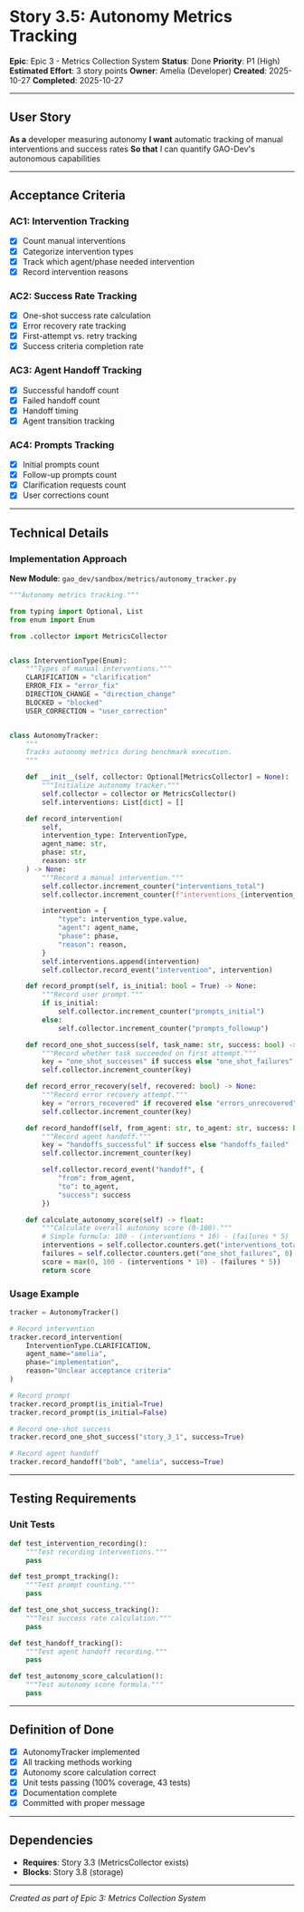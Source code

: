 # Story 3.5: Autonomy Metrics Tracking

**Epic**: Epic 3 - Metrics Collection System
**Status**: Done
**Priority**: P1 (High)
**Estimated Effort**: 3 story points
**Owner**: Amelia (Developer)
**Created**: 2025-10-27
**Completed**: 2025-10-27

---

## User Story

**As a** developer measuring autonomy
**I want** automatic tracking of manual interventions and success rates
**So that** I can quantify GAO-Dev's autonomous capabilities

---

## Acceptance Criteria

### AC1: Intervention Tracking
- [x] Count manual interventions
- [x] Categorize intervention types
- [x] Track which agent/phase needed intervention
- [x] Record intervention reasons

### AC2: Success Rate Tracking
- [x] One-shot success rate calculation
- [x] Error recovery rate tracking
- [x] First-attempt vs. retry tracking
- [x] Success criteria completion rate

### AC3: Agent Handoff Tracking
- [x] Successful handoff count
- [x] Failed handoff count
- [x] Handoff timing
- [x] Agent transition tracking

### AC4: Prompts Tracking
- [x] Initial prompts count
- [x] Follow-up prompts count
- [x] Clarification requests count
- [x] User corrections count

---

## Technical Details

### Implementation Approach

**New Module**: `gao_dev/sandbox/metrics/autonomy_tracker.py`

```python
"""Autonomy metrics tracking."""

from typing import Optional, List
from enum import Enum

from .collector import MetricsCollector


class InterventionType(Enum):
    """Types of manual interventions."""
    CLARIFICATION = "clarification"
    ERROR_FIX = "error_fix"
    DIRECTION_CHANGE = "direction_change"
    BLOCKED = "blocked"
    USER_CORRECTION = "user_correction"


class AutonomyTracker:
    """
    Tracks autonomy metrics during benchmark execution.
    """

    def __init__(self, collector: Optional[MetricsCollector] = None):
        """Initialize autonomy tracker."""
        self.collector = collector or MetricsCollector()
        self.interventions: List[dict] = []

    def record_intervention(
        self,
        intervention_type: InterventionType,
        agent_name: str,
        phase: str,
        reason: str
    ) -> None:
        """Record a manual intervention."""
        self.collector.increment_counter("interventions_total")
        self.collector.increment_counter(f"interventions_{intervention_type.value}")

        intervention = {
            "type": intervention_type.value,
            "agent": agent_name,
            "phase": phase,
            "reason": reason,
        }
        self.interventions.append(intervention)
        self.collector.record_event("intervention", intervention)

    def record_prompt(self, is_initial: bool = True) -> None:
        """Record user prompt."""
        if is_initial:
            self.collector.increment_counter("prompts_initial")
        else:
            self.collector.increment_counter("prompts_followup")

    def record_one_shot_success(self, task_name: str, success: bool) -> None:
        """Record whether task succeeded on first attempt."""
        key = "one_shot_successes" if success else "one_shot_failures"
        self.collector.increment_counter(key)

    def record_error_recovery(self, recovered: bool) -> None:
        """Record error recovery attempt."""
        key = "errors_recovered" if recovered else "errors_unrecovered"
        self.collector.increment_counter(key)

    def record_handoff(self, from_agent: str, to_agent: str, success: bool) -> None:
        """Record agent handoff."""
        key = "handoffs_successful" if success else "handoffs_failed"
        self.collector.increment_counter(key)

        self.collector.record_event("handoff", {
            "from": from_agent,
            "to": to_agent,
            "success": success
        })

    def calculate_autonomy_score(self) -> float:
        """Calculate overall autonomy score (0-100)."""
        # Simple formula: 100 - (interventions * 10) - (failures * 5)
        interventions = self.collector.counters.get("interventions_total", 0)
        failures = self.collector.counters.get("one_shot_failures", 0)
        score = max(0, 100 - (interventions * 10) - (failures * 5))
        return score
```

### Usage Example

```python
tracker = AutonomyTracker()

# Record intervention
tracker.record_intervention(
    InterventionType.CLARIFICATION,
    agent_name="amelia",
    phase="implementation",
    reason="Unclear acceptance criteria"
)

# Record prompt
tracker.record_prompt(is_initial=True)
tracker.record_prompt(is_initial=False)

# Record one-shot success
tracker.record_one_shot_success("story_3_1", success=True)

# Record agent handoff
tracker.record_handoff("bob", "amelia", success=True)
```

---

## Testing Requirements

### Unit Tests

```python
def test_intervention_recording():
    """Test recording interventions."""
    pass

def test_prompt_tracking():
    """Test prompt counting."""
    pass

def test_one_shot_success_tracking():
    """Test success rate calculation."""
    pass

def test_handoff_tracking():
    """Test agent handoff recording."""
    pass

def test_autonomy_score_calculation():
    """Test autonomy score formula."""
    pass
```

---

## Definition of Done

- [x] AutonomyTracker implemented
- [x] All tracking methods working
- [x] Autonomy score calculation correct
- [x] Unit tests passing (100% coverage, 43 tests)
- [x] Documentation complete
- [x] Committed with proper message

---

## Dependencies

- **Requires**: Story 3.3 (MetricsCollector exists)
- **Blocks**: Story 3.8 (storage)

---

*Created as part of Epic 3: Metrics Collection System*

